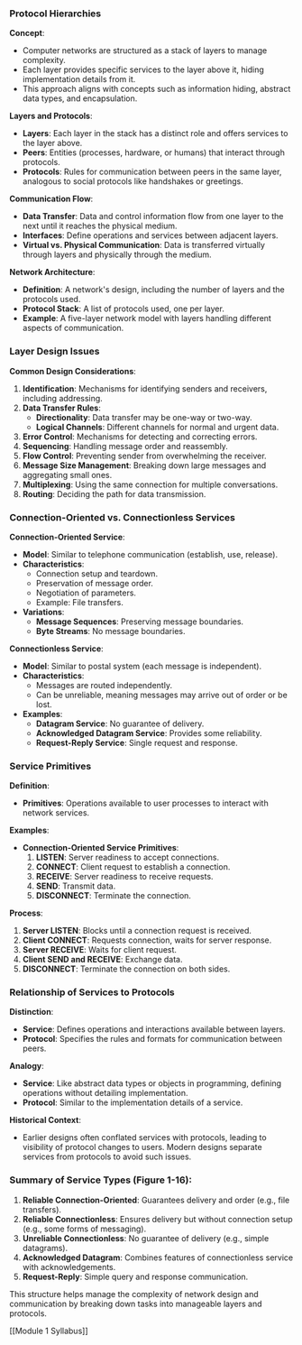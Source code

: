 ### Protocol Hierarchies

**Concept**:

- Computer networks are structured as a stack of layers to manage complexity.
- Each layer provides specific services to the layer above it, hiding implementation details from it.
- This approach aligns with concepts such as information hiding, abstract data types, and encapsulation.

**Layers and Protocols**:

- **Layers**: Each layer in the stack has a distinct role and offers services to the layer above.
- **Peers**: Entities (processes, hardware, or humans) that interact through protocols.
- **Protocols**: Rules for communication between peers in the same layer, analogous to social protocols like handshakes or greetings.

**Communication Flow**:

- **Data Transfer**: Data and control information flow from one layer to the next until it reaches the physical medium.
- **Interfaces**: Define operations and services between adjacent layers.
- **Virtual vs. Physical Communication**: Data is transferred virtually through layers and physically through the medium.

**Network Architecture**:

- **Definition**: A network's design, including the number of layers and the protocols used.
- **Protocol Stack**: A list of protocols used, one per layer.
- **Example**: A five-layer network model with layers handling different aspects of communication.

### Layer Design Issues

**Common Design Considerations**:

1. **Identification**: Mechanisms for identifying senders and receivers, including addressing.
2. **Data Transfer Rules**:
    - **Directionality**: Data transfer may be one-way or two-way.
    - **Logical Channels**: Different channels for normal and urgent data.
3. **Error Control**: Mechanisms for detecting and correcting errors.
4. **Sequencing**: Handling message order and reassembly.
5. **Flow Control**: Preventing sender from overwhelming the receiver.
6. **Message Size Management**: Breaking down large messages and aggregating small ones.
7. **Multiplexing**: Using the same connection for multiple conversations.
8. **Routing**: Deciding the path for data transmission.

### Connection-Oriented vs. Connectionless Services

**Connection-Oriented Service**:

- **Model**: Similar to telephone communication (establish, use, release).
- **Characteristics**:
    - Connection setup and teardown.
    - Preservation of message order.
    - Negotiation of parameters.
    - Example: File transfers.
- **Variations**:
    - **Message Sequences**: Preserving message boundaries.
    - **Byte Streams**: No message boundaries.

**Connectionless Service**:

- **Model**: Similar to postal system (each message is independent).
- **Characteristics**:
    - Messages are routed independently.
    - Can be unreliable, meaning messages may arrive out of order or be lost.
- **Examples**:
    - **Datagram Service**: No guarantee of delivery.
    - **Acknowledged Datagram Service**: Provides some reliability.
    - **Request-Reply Service**: Single request and response.

### Service Primitives

**Definition**:

- **Primitives**: Operations available to user processes to interact with network services.

**Examples**:

- **Connection-Oriented Service Primitives**:
    1. **LISTEN**: Server readiness to accept connections.
    2. **CONNECT**: Client request to establish a connection.
    3. **RECEIVE**: Server readiness to receive requests.
    4. **SEND**: Transmit data.
    5. **DISCONNECT**: Terminate the connection.

**Process**:

1. **Server LISTEN**: Blocks until a connection request is received.
2. **Client CONNECT**: Requests connection, waits for server response.
3. **Server RECEIVE**: Waits for client request.
4. **Client SEND and RECEIVE**: Exchange data.
5. **DISCONNECT**: Terminate the connection on both sides.

### Relationship of Services to Protocols

**Distinction**:

- **Service**: Defines operations and interactions available between layers.
- **Protocol**: Specifies the rules and formats for communication between peers.

**Analogy**:

- **Service**: Like abstract data types or objects in programming, defining operations without detailing implementation.
- **Protocol**: Similar to the implementation details of a service.

**Historical Context**:

- Earlier designs often conflated services with protocols, leading to visibility of protocol changes to users. Modern designs separate services from protocols to avoid such issues.

### Summary of Service Types (Figure 1-16):

1. **Reliable Connection-Oriented**: Guarantees delivery and order (e.g., file transfers).
2. **Reliable Connectionless**: Ensures delivery but without connection setup (e.g., some forms of messaging).
3. **Unreliable Connectionless**: No guarantee of delivery (e.g., simple datagrams).
4. **Acknowledged Datagram**: Combines features of connectionless service with acknowledgements.
5. **Request-Reply**: Simple query and response communication.

This structure helps manage the complexity of network design and communication by breaking down tasks into manageable layers and protocols.

[[Module 1 Syllabus]]
